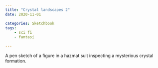 ```yaml
---
title: "Crystal landscapes 2"
date: 2020-11-01

categories: Sketchbook
tags:
    - sci fi
    - fantasi

---
```

A pen sketch of a figure in a hazmat suit inspecting a mysterious crystal formation.